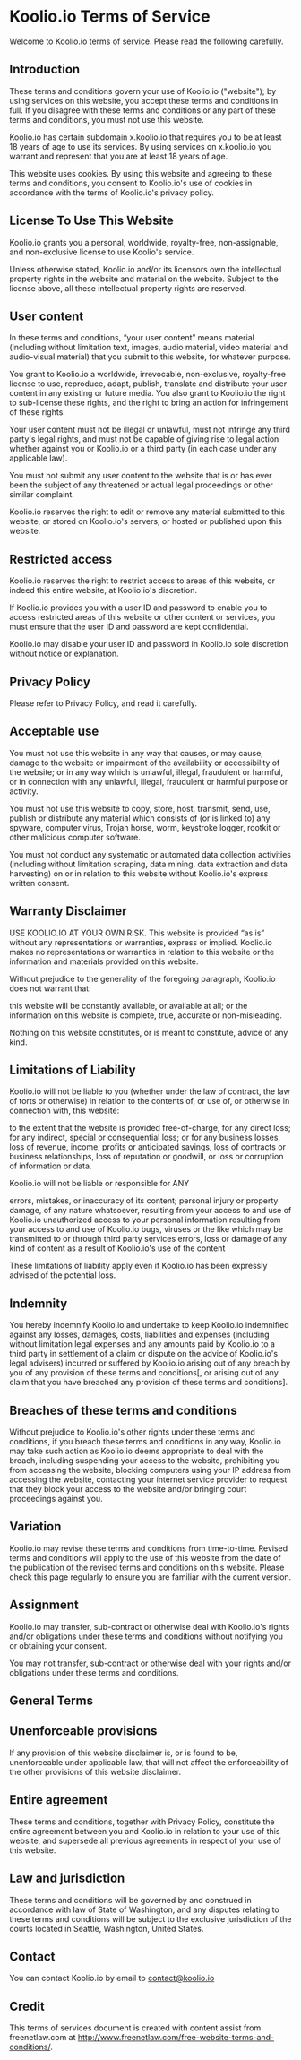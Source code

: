 # Koolio.io Terms of Service

Welcome to Koolio.io terms of service. Please read the following carefully.

## Introduction

These terms and conditions govern your use of Koolio.io ("website"); by using services on this website, you accept these terms and conditions in full. If you disagree with these terms and conditions or any part of these terms and conditions, you must not use this website. 

Koolio.io has certain subdomain x.koolio.io that requires you to be at least 18 years of age to use its services. By using services on x.koolio.io you warrant and represent that you are at least 18 years of age.

This website uses cookies. By using this website and agreeing to these terms and conditions, you consent to Koolio.io's use of cookies in accordance with the terms of Koolio.io's privacy policy.

## License To Use This Website

Koolio.io grants you a personal, worldwide, royalty-free, non-assignable, and non-exclusive license to use Koolio's service.

Unless otherwise stated, Koolio.io and/or its licensors own the intellectual property rights in the website and material on the website.  Subject to the license above, all these intellectual property rights are reserved.

## User content

In these terms and conditions, “your user content” means material (including without limitation text, images, audio material, video material and audio-visual material) that you submit to this website, for whatever purpose.

You grant to Koolio.io a worldwide, irrevocable, non-exclusive, royalty-free license to use, reproduce, adapt, publish, translate and distribute your user content in any existing or future media. You also grant to Koolio.io the right to sub-license these rights, and the right to bring an action for infringement of these rights.

Your user content must not be illegal or unlawful, must not infringe any third party's legal rights, and must not be capable of giving rise to legal action whether against you or Koolio.io or a third party (in each case under any applicable law).

You must not submit any user content to the website that is or has ever been the subject of any threatened or actual legal proceedings or other similar complaint.

Koolio.io reserves the right to edit or remove any material submitted to this website, or stored on Koolio.io's servers, or hosted or published upon this website.

## Restricted access

Koolio.io reserves the right to restrict access to areas of this website, or indeed this entire website, at Koolio.io's discretion.

If Koolio.io provides you with a user ID and password to enable you to access restricted areas of this website or other content or services, you must ensure that the user ID and password are kept confidential.

Koolio.io may disable your user ID and password in Koolio.io sole discretion without notice or explanation.

## Privacy Policy

Please refer to Privacy Policy, and read it carefully.

## Acceptable use

You must not use this website in any way that causes, or may cause, damage to the website or impairment of the availability or accessibility of the website; or in any way which is unlawful, illegal, fraudulent or harmful, or in connection with any unlawful, illegal, fraudulent or harmful purpose or activity.

You must not use this website to copy, store, host, transmit, send, use, publish or distribute any material which consists of (or is linked to) any spyware, computer virus, Trojan horse, worm, keystroke logger, rootkit or other malicious computer software.

You must not conduct any systematic or automated data collection activities (including without limitation scraping, data mining, data extraction and data harvesting) on or in relation to this website without Koolio.io's express written consent.

## Warranty Disclaimer

USE KOOLIO.IO AT YOUR OWN RISK. This website is provided “as is” without any representations or warranties, express or implied.  Koolio.io makes no representations or warranties in relation to this website or the information and materials provided on this website.

Without prejudice to the generality of the foregoing paragraph, Koolio.io does not warrant that:

this website will be constantly available, or available at all; or
the information on this website is complete, true, accurate or non-misleading.

Nothing on this website constitutes, or is meant to constitute, advice of any kind.

## Limitations of Liability

Koolio.io will not be liable to you (whether under the law of contract, the law of torts or otherwise) in relation to the contents of, or use of, or otherwise in connection with, this website:

to the extent that the website is provided free-of-charge, for any direct loss;
for any indirect, special or consequential loss; or
for any business losses, loss of revenue, income, profits or anticipated savings, loss of contracts or business relationships, loss of reputation or goodwill, or loss or corruption of information or data.

Koolio.io will not be liable or responsible for ANY

errors, mistakes, or inaccuracy of its content;
personal injury or property damage, of any nature whatsoever, resulting from your access to and use of Koolio.io
unauthorized access to your personal information resulting from your access to and use of Koolio.io
bugs, viruses or the like which may be transmitted to or through third party services
errors, loss or damage of any kind of content as a result of Koolio.io's use of the content

These limitations of liability apply even if Koolio.io has been expressly advised of the potential loss.

## Indemnity

You hereby indemnify Koolio.io and undertake to keep Koolio.io indemnified against any losses, damages, costs, liabilities and expenses (including without limitation legal expenses and any amounts paid by Koolio.io to a third party in settlement of a claim or dispute on the advice of Koolio.io's legal advisers) incurred or suffered by Koolio.io arising out of any breach by you of any provision of these terms and conditions[, or arising out of any claim that you have breached any provision of these terms and conditions].

## Breaches of these terms and conditions

Without prejudice to Koolio.io's other rights under these terms and conditions, if you breach these terms and conditions in any way, Koolio.io may take such action as Koolio.io deems appropriate to deal with the breach, including suspending your access to the website, prohibiting you from accessing the website, blocking computers using your IP address from accessing the website, contacting your internet service provider to request that they block your access to the website and/or bringing court proceedings against you.

## Variation

Koolio.io may revise these terms and conditions from time-to-time.  Revised terms and conditions will apply to the use of this website from the date of the publication of the revised terms and conditions on this website.  Please check this page regularly to ensure you are familiar with the current version.

## Assignment

Koolio.io may transfer, sub-contract or otherwise deal with Koolio.io's rights and/or obligations under these terms and conditions without notifying you or obtaining your consent.

You may not transfer, sub-contract or otherwise deal with your rights and/or obligations under these terms and conditions.  

## General Terms

## Unenforceable provisions

If any provision of this website disclaimer is, or is found to be, unenforceable under applicable law, that will not affect the enforceability of the other provisions of this website disclaimer.

## Entire agreement

These terms and conditions, together with Privacy Policy, constitute the entire agreement between you and Koolio.io in relation to your use of this website, and supersede all previous agreements in respect of your use of this website.

## Law and jurisdiction

These terms and conditions will be governed by and construed in accordance with law of State of Washington, and any disputes relating to these terms and conditions will be subject to the exclusive jurisdiction of the courts located in Seattle, Washington, United States.

## Contact

You can contact Koolio.io by email to contact@koolio.io

## Credit

This terms of services document is created with content assist from freenetlaw.com at http://www.freenetlaw.com/free-website-terms-and-conditions/.
